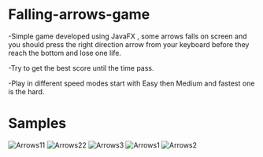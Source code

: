 # Falling-arrows-game
-Simple game developed using JavaFX , some arrows falls on screen and you should press the right direction arrow from your keyboard before they reach the bottom and lose one life.

-Try to get the best score until the time pass.

-Play in different speed modes start with Easy then Medium and fastest one is the hard.


# Samples
![Arrows11](https://user-images.githubusercontent.com/27583722/82133717-9e7a1400-97ef-11ea-9f57-74c0123cb9d5.png)
![Arrows22](https://user-images.githubusercontent.com/27583722/82133718-a0dc6e00-97ef-11ea-831a-9a42b34db0c6.png)
![Arrows3](https://user-images.githubusercontent.com/27583722/82133720-ab970300-97ef-11ea-91dd-05956f0115dd.png)
![Arrows1](https://user-images.githubusercontent.com/27583722/82133721-ad60c680-97ef-11ea-8931-d415c91b67d8.png)
![Arrows2](https://user-images.githubusercontent.com/27583722/82133722-adf95d00-97ef-11ea-951d-b33819e3bf02.png)
